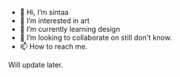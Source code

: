 - 👋 Hi, I’m sintaa
- 👀 I’m interested in art
- 🌱 I’m currently learning design
- 💞️ I’m looking to collaborate on still don't know.
- 📫 How to reach me.

Will update later.
<!---
sinnaaacy/sinnaaacy is a ✨ special ✨ repository because its `README.md` (this file) appears on your GitHub profile.
You can click the Preview link to take a look at your changes.
--->
